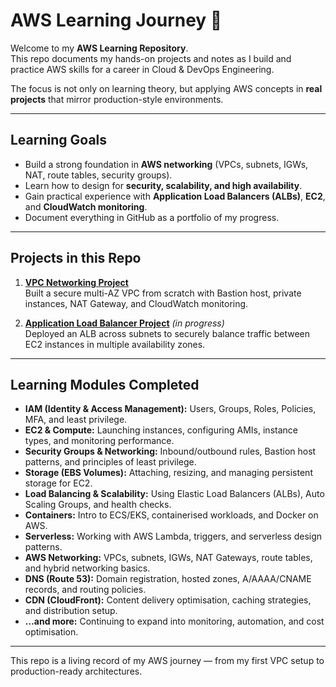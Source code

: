 # AWS Learning Journey 🚀

Welcome to my **AWS Learning Repository**.  
This repo documents my hands-on projects and notes as I build and practice AWS skills for a career in Cloud & DevOps Engineering.  

The focus is not only on learning theory, but applying AWS concepts in **real projects** that mirror production-style environments.  

---

## Learning Goals

- Build a strong foundation in **AWS networking** (VPCs, subnets, IGWs, NAT, route tables, security groups).  
- Learn how to design for **security, scalability, and high availability**.  
- Gain practical experience with **Application Load Balancers (ALBs)**, **EC2**, and **CloudWatch monitoring**.  
- Document everything in GitHub as a portfolio of my progress.  

---

## Projects in this Repo

1. **[VPC Networking Project](./VPC-Project/README.md)**  
   Built a secure multi-AZ VPC from scratch with Bastion host, private instances, NAT Gateway, and CloudWatch monitoring.  

2. **[Application Load Balancer Project](./ALB-Project/README.md)** *(in progress)*  
   Deployed an ALB across subnets to securely balance traffic between EC2 instances in multiple availability zones.  

---

## Learning Modules Completed  

- **IAM (Identity & Access Management):** Users, Groups, Roles, Policies, MFA, and least privilege.  
- **EC2 & Compute:** Launching instances, configuring AMIs, instance types, and monitoring performance.  
- **Security Groups & Networking:** Inbound/outbound rules, Bastion host patterns, and principles of least privilege.  
- **Storage (EBS Volumes):** Attaching, resizing, and managing persistent storage for EC2.  
- **Load Balancing & Scalability:** Using Elastic Load Balancers (ALBs), Auto Scaling Groups, and health checks.  
- **Containers:** Intro to ECS/EKS, containerised workloads, and Docker on AWS.  
- **Serverless:** Working with AWS Lambda, triggers, and serverless design patterns.  
- **AWS Networking:** VPCs, subnets, IGWs, NAT Gateways, route tables, and hybrid networking basics.  
- **DNS (Route 53):** Domain registration, hosted zones, A/AAAA/CNAME records, and routing policies.  
- **CDN (CloudFront):** Content delivery optimisation, caching strategies, and distribution setup.  
- **…and more:** Continuing to expand into monitoring, automation, and cost optimisation.  

---

This repo is a living record of my AWS journey — from my first VPC setup to production-ready architectures.  

